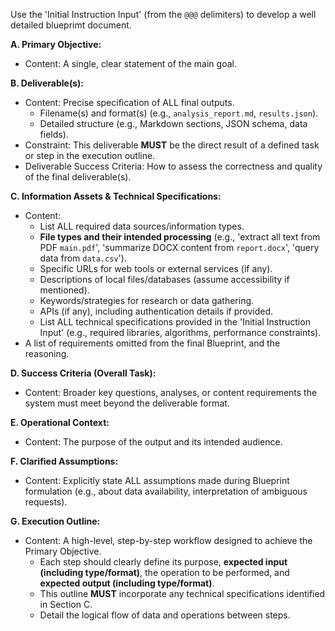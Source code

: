 

Use the 'Initial Instruction Input' (from the `@@@` delimiters) to develop a well detailed blueprimt document.

**A. Primary Objective:**
* Content: A single, clear statement of the main goal.

**B. Deliverable(s):**
* Content: Precise specification of ALL final outputs.
    * Filename(s) and format(s) (e.g., `analysis_report.md`, `results.json`).
    * Detailed structure (e.g., Markdown sections, JSON schema, data fields).
* Constraint: This deliverable **MUST** be the direct result of a defined task or step in the execution outline.
* Deliverable Success Criteria: How to assess the correctness and quality of the final deliverable(s).

**C. Information Assets & Technical Specifications:**
* Content:
    * List ALL required data sources/information types.
    * **File types and their intended processing** (e.g., 'extract all text from PDF `main.pdf`', 'summarize DOCX content from `report.docx`', 'query data from `data.csv`').
    * Specific URLs for web tools or external services (if any).
    * Descriptions of local files/databases (assume accessibility if mentioned).
    * Keywords/strategies for research or data gathering.
    * APIs (if any), including authentication details if provided.
    * List ALL technical specifications provided in the 'Initial Instruction Input' (e.g., required libraries, algorithms, performance constraints).
* A list of requirements omitted from the final Blueprint, and the reasoning.

**D. Success Criteria (Overall Task):**
* Content: Broader key questions, analyses, or content requirements the system must meet beyond the deliverable format.

**E. Operational Context:**
* Content: The purpose of the output and its intended audience.

**F. Clarified Assumptions:**
* Content: Explicitly state ALL assumptions made during Blueprint formulation (e.g., about data availability, interpretation of ambiguous requests).

**G. Execution Outline:**
* Content: A high-level, step-by-step workflow designed to achieve the Primary Objective.
    * Each step should clearly define its purpose, **expected input (including type/format)**, the operation to be performed, and **expected output (including type/format)**.
    * This outline **MUST** incorporate any technical specifications identified in Section C.
    * Detail the logical flow of data and operations between steps.

